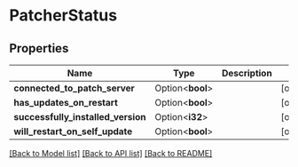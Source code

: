 # PatcherStatus

## Properties

Name | Type | Description | Notes
------------ | ------------- | ------------- | -------------
**connected_to_patch_server** | Option<**bool**> |  | [optional]
**has_updates_on_restart** | Option<**bool**> |  | [optional]
**successfully_installed_version** | Option<**i32**> |  | [optional]
**will_restart_on_self_update** | Option<**bool**> |  | [optional]

[[Back to Model list]](../README.md#documentation-for-models) [[Back to API list]](../README.md#documentation-for-api-endpoints) [[Back to README]](../README.md)


